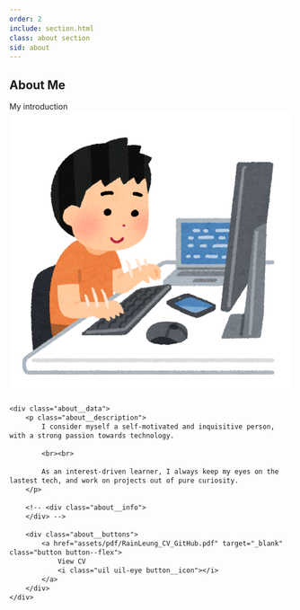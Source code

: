 ```yaml
---
order: 2
include: section.html
class: about section
sid: about
---
```


<h2 class="section__title">About Me</h2>
<span class="section__subtitle">My introduction</span>

<div class="about__container container grid">
    <img src="assets/img/about/computer_tokui_boy.png" class="about__img">

    <div class="about__data">
        <p class="about__description">
            I consider myself a self-motivated and inquisitive person, with a strong passion towards technology.

            <br><br>

            As an interest-driven learner, I always keep my eyes on the lastest tech, and work on projects out of pure curiosity.
        </p>

        <!-- <div class="about__info">
        </div> -->

        <div class="about__buttons">
            <a href="assets/pdf/RainLeung_CV_GitHub.pdf" target="_blank" class="button button--flex">
                View CV
                <i class="uil uil-eye button__icon"></i>
            </a>
        </div>
    </div>
</div>
